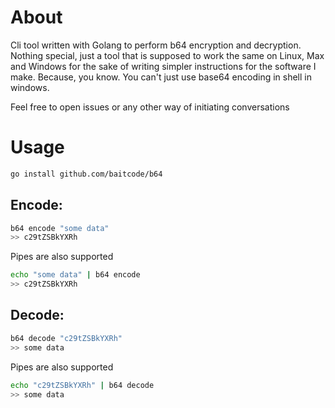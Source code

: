 # About

Cli tool written with Golang to perform b64 encryption and decryption. Nothing special, just a tool that is supposed to work the same on Linux, Max and Windows for the sake of writing simpler instructions for the software I make. Because, you know. You can't just use base64 encoding in shell in windows.

Feel free to open issues or any other way of initiating conversations

# Usage

```bash
go install github.com/baitcode/b64
```

## Encode:

```bash
b64 encode "some data"
>> c29tZSBkYXRh
```

Pipes are also supported

```bash
echo "some data" | b64 encode
>> c29tZSBkYXRh
```

## Decode:

```bash
b64 decode "c29tZSBkYXRh"
>> some data
```

Pipes are also supported

```bash
echo "c29tZSBkYXRh" | b64 decode
>> some data
```
